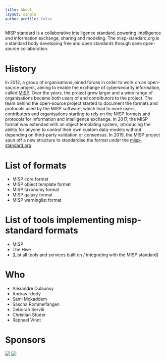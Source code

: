 ```yaml
---
title: About
layout: single
author_profile: false
---
```


MISP standard is a collaborative intelligence standard, powering intelligence and information exchange, sharing and modeling. The misp-standard.org is a standard body developing free and open standards through sane open-source collaboration.

# History

In 2012, a group of organisations joined forces in order to work on an open-source project, aiming to enable the exchange of cybersecurity information, called [MISP](https://www.misp-project.org/). Over the years,
the project grew larger and a wide range of organisations became both users of and contributors to the project. The team behind the open-source project started to document the formats and protocols used by the MISP software, which lead to more users, contributors and organisations starting to rely on the MISP formats and protocols for information and intelligence exchange. In 2017, the MISP format was extended with an object templating system, introducing the ability for anyone to control their own custom data-models without depending on third-party validation or consensus. In 2019, the MISP project spun off a new structure to standardise the format under the [misp-standard.org](https://www.misp-standard.org).

# List of formats

- MISP core format
- MISP object template format
- MISP taxonomy format
- MISP galaxy format
- MISP warninglist format

# List of tools implementing misp-standard formats

- MISP
- The Hive
- [List all tools and services built on / integrating with the MISP standard]

# Who

- Alexandre Dulaunoy
- Andras Iklody
- Sami Mokaddem
- Sascha Rommelfangen
- Deborah Servili
- Christian Studer
- Raphael Vinot

# Sponsors

![](https://www.misp-project.org/assets/images/logo.png)
![](https://www.misp-project.org/assets/images/en_cef.png)


